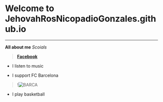 # Welcome to JehovahRosNicopadioGonzales.github.io
---
**All about me**
*Scoials*
> [**Facebook**](https://www.facebook.com/jeho.felingonzales)
>
- I listen to music
>
- I support FC Barcelona
>!![BARCA](https://user-images.githubusercontent.com/118245572/203472957-e35044a8-9893-4b54-8f49-5322bff766a6.jpg)

- I play basketball
>
>
